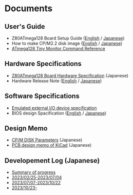 # Documents
## User's Guide
- Z80ATmega128 Board Setup Guide ([English](./SetupGuide_en.md) / [Japanese](./SetupGuide.md))
- How to make CP/M2.2 disk image ([English](./DiskImage-CPM22.md) / [Japanese](./DiskImage-CPM22-ja.md))
- [ATmega128 Tiny Monitor Command Reference](./Software/AVRTinyMonitor.md)

## Hardware Specifications
- [Z80ATmega128 Board Hardware Specification](./Hardware/Design.md) (Japanese)
- Hardware Release Note ([English](./Hardware/HW-ReleaseNote.md) / [Japanese](./Hardware/HW-ReleaseNote-ja.md))

## Software Specifications
- [Emulated external I/O device specification](./Software/EmulatedDeviceSpec.md)
- BIOS design Spacification ([English](./Software/BIOSDesignSpec.md) / [Japanese](./Software/BIOSDesignSpec-ja.md))

## Design Memo
- [CP/M DISK Parameters](./Software/DiskParameters.md) (Japanese)
- [PCB design memo of KiCad](./Hardware/PCB/KiCad-PCB.md) (Japanese)

## Developement Log (Japanese)
- [Summary of progress](./Progress.md)
- [2023/02/25-2023/07/04](./Diary.md)
- [2023/07/07-2023/10/22](./Diary2.md)
- [2023/10/23-](./Diary3.md)
